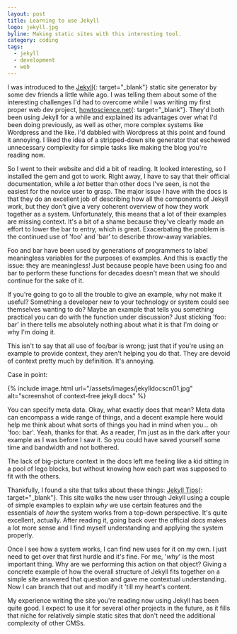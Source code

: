 ```yaml
---
layout: post
title: Learning to use Jekyll
logo: jekyll.jpg
byline: Making static sites with this interesting tool.
category: coding
tags:
  - jekyll
  - development
  - web
---
```


I was introduced to the [Jekyll](http://www.jekyllrb.com){: target="\_blank"} static site generator by some dev friends a little while ago. I was telling them about some of the interesting challenges I'd had to overcome while I was writing my first proper web dev project, [howtoscience.net](http://www.howtoscience.net/){: target="\_blank"}. They'd both been using Jekyll for a while and explained its advantages over what I'd been doing previously, as well as other, more complex systems like Wordpress and the like. I'd dabbled with Wordpress at this point and found it annoying. I liked the idea of a stripped-down site generator that eschewed unnecessary complexity for simple tasks like making the blog you're reading now.

So I went to their website and did a bit of reading. It looked interesting, so I installed the gem and got to work. Right away, I have to say that their official documentation, while a _lot_ better than other docs I've seen, is not the easiest for the novice user to grasp. The major issue I have with the docs is that they do an excellent job of describing how all the components of Jekyll work, but they don't give a very coherent overview of how they work together as a system. Unfortunately, this means that a lot of their examples are missing context. It's a bit of a shame because they've clearly made an effort to lower the bar to entry, which is great. Exacerbating the problem is the continued use of 'foo' and 'bar' to describe throw-away variables.

Foo and bar have been used by generations of programmers to label meaningless variables for the purposes of examples. And this is exactly the issue: they are meaningless! Just because people have been using foo and bar to perform these functions for decades doesn't mean that we should continue for the sake of it.

If you're going to go to all the trouble to give an example, why not make it useful? Something a developer new to your technology or system could see themselves wanting to do? Maybe an example that tells you something practical you can do with the function under discussion? Just sticking 'foo: bar' in there tells me absolutely nothing about what it is that I'm doing or why I'm doing it.

This isn't to say that all use of foo/bar is wrong; just that if you're using an example to provide context, they aren't helping you do that. They are devoid of context pretty much by definition. It's annoying.

Case in point:

{% include image.html url="/assets/images/jekylldocscn01.jpg" alt="screenshot of context-free jekyll docs" %}

You can specify meta data. Okay, what exactly does that mean? Meta data can encompass a wide range of things, and a decent example here would help me think about what sorts of things you had in mind when you... oh 'foo: bar'. Yeah, thanks for that. As a reader, I'm just as in the dark after your example as I was before I saw it. So you could have saved yourself some time and bandwidth and not bothered.

The lack of big-picture context in the docs left me feeling like a kid sitting in a pool of lego blocks, but without knowing how each part was supposed to fit with the others.

Thankfully, I found a site that talks about these things: [Jekyll Tips](http://jekyll.tips/){: target="\_blank"}. This site walks the new user through Jekyll using a couple of simple examples to explain _why_ we use certain features and the essentials of _how_ the system works from a top-down perspective. It's quite excellent, actually. After reading it, going back over the official docs makes a lot more sense and I find myself understanding and applying the system properly.

Once I see how a system works, I can find new uses for it on my own. I just need to get over that first hurdle and it's fine. For me, '_why_' is the most important thing. Why are we performing this action on that object? Giving a concrete example of how the overall structure of Jekyll fits together on a simple site answered that question and gave me contextual understanding. Now I can branch that out and modify it 'till my heart's content.

My experience writing the site you're reading now using Jekyll has been quite good. I expect to use it for several other projects in the future, as it fills that niche for relatively simple static sites that don't need the additional complexity of other CMSs.
